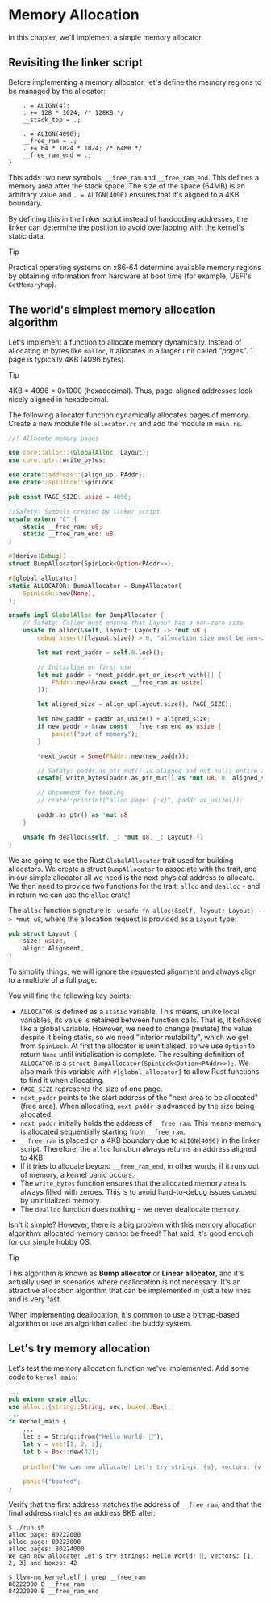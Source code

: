 # Memory Allocation

In this chapter, we'll implement a simple memory allocator.

## Revisiting the linker script

Before implementing a memory allocator, let's define the memory regions to be managed by the allocator:

```ld [kernel.ld] {5-8}
    . = ALIGN(4);
    . += 128 * 1024; /* 128KB */
    __stack_top = .;

    . = ALIGN(4096);
    __free_ram = .;
    . += 64 * 1024 * 1024; /* 64MB */
    __free_ram_end = .;
}
```

This adds two new symbols: `__free_ram` and `__free_ram_end`. This defines a memory area after the stack space. The size of the space (64MB) is an arbitrary value and `. = ALIGN(4096)` ensures that it's aligned to a 4KB boundary.

By defining this in the linker script instead of hardcoding addresses, the linker can determine the position to avoid overlapping with the kernel's static data.

> [!TIP]
>
> Practical operating systems on x86-64 determine available memory regions by obtaining information from hardware at boot time (for example, UEFI's `GetMemoryMap`).

## The world's simplest memory allocation algorithm

Let's implement a function to allocate memory dynamically. Instead of allocating in bytes like `malloc`, it allocates in a larger unit called *"pages"*. 1 page is typically 4KB (4096 bytes).

> [!TIP]
>
> 4KB = 4096 = 0x1000 (hexadecimal). Thus, page-aligned addresses look nicely aligned in hexadecimal.

The following allocator function dynamically allocates pages of memory. Create a new module file `allocator.rs` and add the module in `main.rs`.

```rust [kernel/src/allocator.rs]
//! Allocate memory pages

use core::alloc::{GlobalAlloc, Layout};
use core::ptr::write_bytes;

use crate::address::{align_up, PAddr};
use crate::spinlock::SpinLock;

pub const PAGE_SIZE: usize = 4096;

//Safety: Symbols created by linker script
unsafe extern "C" {
    static __free_ram: u8;
    static __free_ram_end: u8;
}

#[derive(Debug)]
struct BumpAllocator(SpinLock<Option<PAddr>>);

#[global_allocator]
static ALLOCATOR: BumpAllocator = BumpAllocator(
    SpinLock::new(None),
);

unsafe impl GlobalAlloc for BumpAllocator {
    // Safety: Caller must ensure that Layout has a non-zero size
    unsafe fn alloc(&self, layout: Layout) -> *mut u8 {
        debug_assert!(layout.size() > 0, "allocation size must be non-zero");

        let mut next_paddr = self.0.lock();

        // Initialise on first use
        let mut paddr = *next_paddr.get_or_insert_with(|| {
            PAddr::new(&raw const __free_ram as usize)
        });

        let aligned_size = align_up(layout.size(), PAGE_SIZE);

        let new_paddr = paddr.as_usize() + aligned_size;
        if new_paddr > &raw const __free_ram_end as usize {
            panic!("out of memory");
        }

        *next_paddr = Some(PAddr::new(new_paddr));

        // Safety: paddr.as_ptr_mut() is aligned and not null; entire aligned_size of bytes is available for write
        unsafe{ write_bytes(paddr.as_ptr_mut() as *mut u8, 0, aligned_size) };

        // Uncomment for testing
        // crate::println!("alloc page: {:x}", paddr.as_usize());

        paddr.as_ptr() as *mut u8
    }

    unsafe fn dealloc(&self, _: *mut u8, _: Layout) {}
}
```

We are going to use the Rust `GlobalAllocator` trait used for building allocators. We create a struct `BumpAllocator` to associate with the trait, and in our simple allocator all we need is the next physical address to allocate. We then need to provide two functions for the trait: `alloc` and `dealloc` - and in return we can use the `alloc` crate!

The `alloc` function signature is ` unsafe fn alloc(&self, layout: Layout) -> *mut u8`, where the allocation request is provided as a `Layout` type: 

```rust
pub struct Layout {
    size: usize,
    align: Alignment,
}
```
To simplify things, we will ignore the requested alignment and always align to a multiple of a full page.

You will find the following key points:

- `ALLOCATOR` is defined as a `static` variable. This means, unlike local variables, its value is retained between function calls. That is, it behaves like a global variable. However, we need to change (mutate) the value despite it being static, so we need "interior mutability", which we get from `SpinLock`. At first the allocator is uninitialised, so we use `Option` to return `None` until initialisation is complete. The resulting definition of `ALLOCATOR` is a `struct BumpAllocator(SpinLock<Option<PAddr>>);`. We also mark this variable with `#[global_allocator]` to allow Rust functions to find it when allocating.
- `PAGE_SIZE` represents the size of one page.
- `next_paddr` points to the start address of the "next area to be allocated" (free area). When allocating, `next_paddr` is advanced by the size being allocated.
- `next_paddr` initially holds the address of `__free_ram`. This means memory is allocated sequentially starting from `__free_ram`.
- `__free_ram` is placed on a 4KB boundary due to `ALIGN(4096)` in the linker script. Therefore, the `alloc` function always returns an address aligned to 4KB.
- If it tries to allocate beyond `__free_ram_end`, in other words, if it runs out of memory, a kernel panic occurs.
- The `write_bytes` function ensures that the allocated memory area is always filled with zeroes. This is to avoid hard-to-debug issues caused by uninitialized memory.
- The `dealloc` function does nothing - we never deallocate memory.

Isn't it simple? However, there is a big problem with this memory allocation algorithm: allocated memory cannot be freed! That said, it's good enough for our simple hobby OS.

> [!TIP]
>
> This algorithm is known as **Bump allocator** or **Linear allocator**, and it's actually used in scenarios where deallocation is not necessary. It's an attractive allocation algorithm that can be implemented in just a few lines and is very fast.
>
> When implementing deallocation, it's common to use a bitmap-based algorithm or use an algorithm called the buddy system.

## Let's try memory allocation

Let's test the memory allocation function we've implemented. Add some code to `kernel_main`:

```rust [kernel/src/main.rs]
...
pub extern crate alloc;
use alloc::{string::String, vec, boxed::Box};
...
fn kernel_main {
    ...
    let s = String::from("Hello World! 🦀");
    let v = vec![1, 2, 3];
    let b = Box::new(42);
    
    println!("We can now allocate! Let's try strings: {s}, vectors: {v:?} and boxes: {b}");

    panic!("booted";
}
```
Verify that the first address matches the address of `__free_ram`, and that the final address matches an address 8KB after:

```
$ ./run.sh
alloc page: 80222000
alloc page: 80223000
alloc pages: 80224000
We can now allocate! Let's try strings: Hello World! 🦀, vectors: [1, 2, 3] and boxes: 42
```

```
$ llvm-nm kernel.elf | grep __free_ram
80222000 B __free_ram
84222000 B __free_ram_end
```
